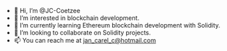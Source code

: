 - 👋 Hi, I’m @JC-Coetzee
- 👀 I’m interested in blockchain development.
- 🌱 I’m currently learning Ethereum blockchain development with Solidity.
- 💞️ I’m looking to collaborate on Solidity projects.
- 📫 You can reach me at jan_carel_c@hotmail.com

<!---
JC-Coetzee/JC-Coetzee is a ✨ special ✨ repository because its `README.md` (this file) appears on your GitHub profile.
You can click the Preview link to take a look at your changes.
--->
